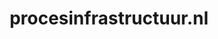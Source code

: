 ---
layout: post
title:  "procesinfrastructuur.nl"
internal_url:  "/dutchgov/procesinfrastructuur.nl.html"
categories: dutchgov
---